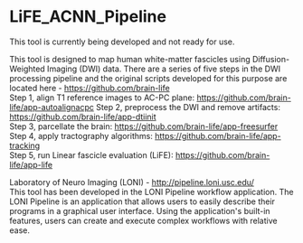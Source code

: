# LiFE_ACNN_Pipeline
This tool is currently being developed and not ready for use.

This tool is designed to map human white-matter fascicles using Diffusion-Weighted Imaging (DWI) data. There are a series of five steps in the DWI processing pipeline and the original scripts developed for this purpose are located here - https://github.com/brain-life   
Step 1, align T1 reference images to AC-PC plane: https://github.com/brain-life/app-autoalignacpc 
Step 2, preprocess the DWI and remove artifacts: https://github.com/brain-life/app-dtiinit  
Step 3, parcellate the brain: https://github.com/brain-life/app-freesurfer  
Step 4, apply tractography algorithms: https://github.com/brain-life/app-tracking    
Step 5, run Linear fascicle evaluation (LiFE): https://github.com/brain-life/app-life 

Laboratory of Neuro Imaging (LONI) - http://pipeline.loni.usc.edu/  
This tool has been developed in the LONI Pipeline workflow application. The LONI Pipeline is an application that allows users to easily describe their programs in a graphical user interface. Using the application's built-in features, users can create and execute complex workflows with relative ease. 

